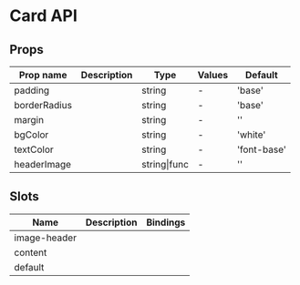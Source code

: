 # Card API

## Props

| Prop name    | Description | Type         | Values | Default     |
| ------------ | ----------- | ------------ | ------ | ----------- |
| padding      |             | string       | -      | 'base'      |
| borderRadius |             | string       | -      | 'base'      |
| margin       |             | string       | -      | ''          |
| bgColor      |             | string       | -      | 'white'     |
| textColor    |             | string       | -      | 'font-base' |
| headerImage  |             | string\|func | -      | ''          |

## Slots

| Name         | Description | Bindings |
| ------------ | ----------- | -------- |
| image-header |             |          |
| content      |             |          |
| default      |             |          |
